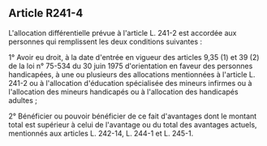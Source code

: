 ## Article R241-4

L'allocation différentielle prévue à l'article L. 241-2 est accordée aux personnes qui remplissent les deux
conditions suivantes :

1° Avoir eu droit, à la date d'entrée en vigueur des articles 9,35 (1) et 39 (2) de la loi n° 75-534 du 30 juin
1975 d'orientation en faveur des personnes handicapées, à une ou plusieurs des allocations mentionnées à
l'article L. 241-2 ou à l'allocation d'éducation spécialisée des mineurs infirmes ou à l'allocation des mineurs
handicapés ou à l'allocation des handicapés adultes ;

2° Bénéficier ou pouvoir bénéficier de ce fait d'avantages dont le montant total est supérieur à celui de
l'avantage ou du total des avantages actuels, mentionnés aux articles L. 242-14, L. 244-1 et L. 245-1.

